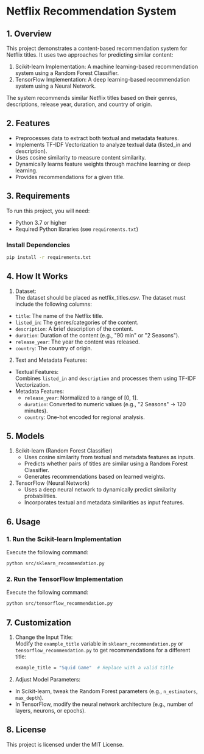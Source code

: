 # Netflix Recommendation System

## 1. Overview
This project demonstrates a content-based recommendation system for Netflix titles. It uses two approaches for predicting similar content:

 1. Scikit-learn Implementation: A machine learning-based recommendation system using a Random Forest Classifier.
 2. TensorFlow Implementation: A deep learning-based recommendation system using a Neural Network.

The system recommends similar Netflix titles based on their genres, descriptions, release year, duration, and country of origin.

## 2. Features
- Preprocesses data to extract both textual and metadata features.
- Implements TF-IDF Vectorization to analyze textual data (listed_in and description).
- Uses cosine similarity to measure content similarity.
- Dynamically learns feature weights through machine learning or deep learning.
- Provides recommendations for a given title.

## 3. Requirements
To run this project, you will need:

- Python 3.7 or higher
- Required Python libraries (see ```requirements.txt```)

### Install Dependencies
  ```bash
  pip install -r requirements.txt
  ```

## 4. How It Works
1. Dataset: <br>
The dataset should be placed as netflix_titles.csv. The dataset must include the following columns:

- ```title```: The name of the Netflix title.
- ```listed_in```: The genres/categories of the content.
- ```description```: A brief description of the content.
- ```duration```: Duration of the content (e.g., "90 min" or "2 Seasons").
- ```release_year```: The year the content was released.
- ```country```: The country of origin.
2. Text and Metadata Features: <br>
- Textual Features: <br>
       Combines ```listed_in``` and ```description``` and processes them using TF-IDF Vectorization.
- Metadata Features:
     - ```release_year```: Normalized to a range of [0, 1].
     - ```duration```: Converted to numeric values (e.g., "2 Seasons" → 120 minutes).
     - ```country```: One-hot encoded for regional analysis.
 
## 5. Models
1. Scikit-learn (Random Forest Classifier)
   - Uses cosine similarity from textual and metadata features as inputs.
   - Predicts whether pairs of titles are similar using a Random Forest Classifier.
   - Generates recommendations based on learned weights.
2. TensorFlow (Neural Network)
   - Uses a deep neural network to dynamically predict similarity probabilities.
   - Incorporates textual and metadata similarities as input features.
  
## 6. Usage
### 1. Run the Scikit-learn Implementation
Execute the following command: <br>
```bash
python src/sklearn_recommendation.py
```
### 2. Run the TensorFlow Implementation
Execute the following command: <br>
```bash
python src/tensorflow_recommendation.py
```

## 7. Customization
1. Change the Input Title: <br>
Modify the ```example_title``` variable in ```sklearn_recommendation.py``` or ```tensorflow_recommendation.py``` to get recommendations for a different title:
   ```bash
   example_title = "Squid Game"  # Replace with a valid title
   ```
2. Adjust Model Parameters:<br>
- In Scikit-learn, tweak the Random Forest parameters (e.g., ```n_estimators```, ```max_depth```).
- In TensorFlow, modify the neural network architecture (e.g., number of layers, neurons, or epochs).

## 8. License
This project is licensed under the MIT License.

